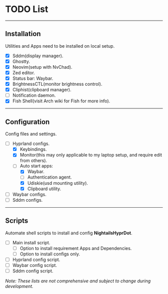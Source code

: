 # TODO List

---
## Installation
Utilities and Apps need to be installed on local setup.
- [x] Sddm(display manager).
- [x] Ghostty.
- [x] Neovim(setup with NvChad).
- [x] Zed editor.
- [x] Status bar: Waybar.
- [x] BrightnessCTL(monitor brightness control).
- [x] Cliphist(clipboard manager).
- [ ] Notification daemon.
- [x] Fish Shell(visit Arch wiki for Fish for more info).

---
## Configuration
Config files and settings.
- [ ] Hyprland configs.
    - [x] Keybindings.
    - [x] Monitor(this may only applicable to my laptop setup, and require edit from others).
    - [ ] Auto start apps:
        - [x] Waybar.
        - [ ] Authentication agent.
        - [x] Udiskie(usd mounting utility).
        - [x] Clipboard utility.
- [ ] Waybar configs.
- [ ] Sddm configs.

---
## Scripts
Automate shell scripts to install and config **NightailsHyprDot**.
- [ ] Main install script.
    - [ ] Option to install requirement Apps and Dependencies.
    - [ ] Option to install configs only.
- [ ] Hyprland config script.
- [ ] Waybar config script.
- [ ] Sddm config script.

*Note: These lists are not comprehensive and subject to change during development.*


